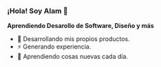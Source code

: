 ### ¡Hola! Soy Alam 👋

**Aprendiendo Desarollo de Software, Diseño y más**

- 🌟 Desarrollando mis propios productos.
- ⚡️ Generando experiencia.
- 🌱 Aprendiendo cosas nuevas cada día.

<!---
alamguardin/alamguardin is a ✨ special ✨ repository because its `README.md` (this file) appears on your GitHub profile.
You can click the Preview link to take a look at your changes.
--->
